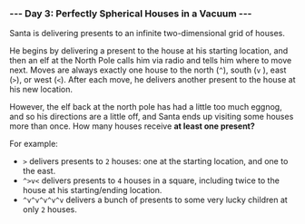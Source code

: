 ### --- Day 3: Perfectly Spherical Houses in a Vacuum ---

Santa is delivering presents to an infinite two-dimensional grid of houses.

He begins by delivering a present to the house at his starting location,
and then an elf at the North Pole calls him via radio and tells him where
to move next. Moves are always exactly one house to the north (`^`), south (`v`
), east (`>`), or west (`<`). After each move, he delivers another present to
the house at his new location.

However, the elf back at the north pole has had a little too much eggnog,
and so his directions are a little off, and Santa ends up visiting some
houses more than once. How many houses receive **at least one present?**

For example:

- `>` delivers presents to `2` houses: one at the starting location, and one
  to the east.
- `^>v<` delivers presents to `4` houses in a square, including twice to the
  house at his starting/ending location.
- `^v^v^v^v^v` delivers a bunch of presents to some very lucky children at
  only `2` houses.
